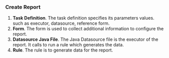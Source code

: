 ### Create Report
1. **Task Definition**. The task definition specifies its parameters values. such as executor, datasource, reference form. 
2. **Form**. The form is used to collect additional information to configure the report.
3. **Datasource Java File**. The Java Datasource file is the executor of the report. It calls to run a rule which generates the data.
4. **Rule**. The rule is to generate data for the report. 
 